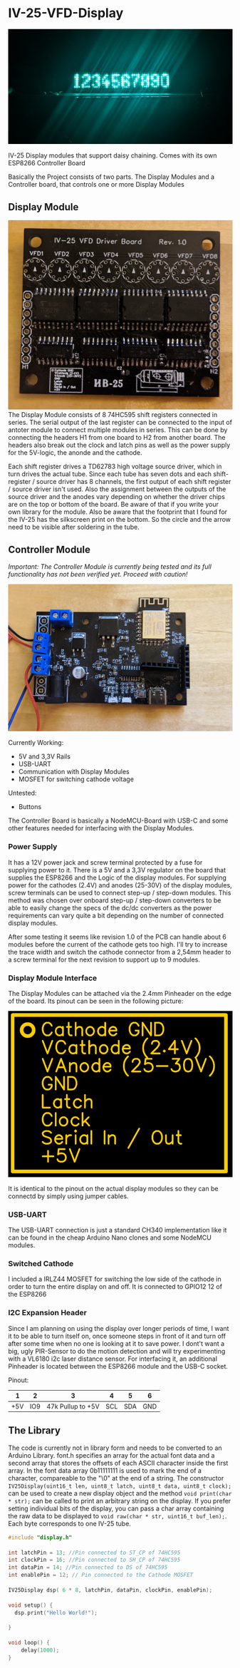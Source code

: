 # IV-25-VFD-Display
![Display Module](images/display2.jpg)

IV-25 Display modules that support daisy chaining. Comes with its own ESP8266 Controller Board

Basically the Project consists of two parts. The Display Modules and a Controller board, that controls one or more Display Modules

## Display Module
![Display Module](images/display-module.jpg)
The Display Module consists of 8 74HC595 shift registers connected in series. The serial output of the last register can be connected to the input of antoter module to connect multiple modules in series. This can be done by connecting the headers H1 from one board to H2 from another board.
The headers also break out the clock and latch pins as well as the power supply for the 5V-logic, the anonde and the cathode.

Each shift register drives a TD62783 high voltage source driver, which in turn drives the actual tube.
Since each tube has seven dots and each shift-register / source driver has 8 channels, the first output of each shift register / source driver isn't used. Also the assignment between the outputs of the source driver and the anodes vary depending on whether the driver chips are on the top or bottom of the board. Be aware of that if you write your own library for the module. Also be aware that the footprint that I found for the IV-25 has the silkscreen print on the bottom. So the circle and the arrow need to be visible after soldering in the tube.

## Controller Module
*Important: The Controller Module is currently being tested and its full functionality has not been verified yet. Proceed with caution!*

![Controller PCB](images/controller.jpg)

Currently Working:
* 5V and 3,3V Rails
* USB-UART
* Communication with Display Modules
* MOSFET for switching cathode voltage

Untested:
* Buttons

The Controller Board is basically a NodeMCU-Board with USB-C and some other features needed for interfacing with the Display Modules.

### Power Supply
It has a 12V power jack and screw terminal  protected by a fuse for supplying power to it. There is a 5V and a 3,3V regulator on the board that supplies the ESP8266 and the Logic of the display modules. For supplying power for the cathodes (2.4V) and anodes (25-30V) of the display modules, screw terminals can be used to connect step-up / step-down modules. This method was chosen over onboard step-up / step-down converters to be able to easily change the specs of the dc/dc converters as the power requirements can vary quite a bit depending on the number of connected display modules.

After some testing it seems like revision 1.0 of the PCB can handle about 6 modules before the current of the cathode gets too high. I'll try to increase the trace width and switch the cathode connector from a 2,54mm header to a screw terminal for the next revision to support up to 9 modules.

### Display Module Interface

The Display Modules can be attached via the 2.4mm Pinheader on the edge of the board.
Its pinout can be seen in the following picture:

![Pinout of the Display Module Interface](images/display-module-pinout.png)

It is identical to the pinout on the actual display modules so they can be connectd by simply using jumper cables.

### USB-UART
The USB-UART connection is just a standard CH340 implementation like it can be found in the cheap Arduino Nano clones and some NodeMCU modules.

### Switched Cathode
I included a IRLZ44 MOSFET for switching the low side of the cathode in order to turn the entire display on and off. It is connected to GPIO12 12 of the ESP8266

### I2C Expansion Header
Since I am planning on using the display over longer periods of time, I want it to be able to turn itself on, once someone steps in front of it and turn off after some time when no one is looking at it to save power. I dont't want a big, ugly PIR-Sensor to do the motion detection and will try experimenting with a VL6180 i2c laser distance sensor. For interfacing it, an additional Pinheader is located between the ESP8266 module and the USB-C socket.

Pinout:

| 1   | 2   |         3         | 4   | 5   | 6   |
|-----|-----|-------------------|-----|-----|-----|
| +5V | IO9 | 47k Pullup to +5V | SCL | SDA | GND |

## The Library

The code is currently not in library form and needs to be converted to an Arduino Library. font.h specifies an array for the actual font data and a second array that stores the offsets of each ASCII character inside the first array. In the font data array 0b11111111 is used to mark the end of a character, compareable to the "\0" at the end of a string. The constructor `IV25Display(uint16_t len, uint8_t latch, uint8_t data, uint8_t clock);` can be used to create a new display object and the method   `void print(char * str);` can be called to print an arbitrary string on the display. If you prefer setting individual bits of the display, you can pass a char array containing the raw data to be displayed to `void raw(char * str, uint16_t buf_len);`. Each byte corresponds to one IV-25 tube.

``` C++
#include "display.h"

int latchPin = 13; //Pin connected to ST_CP of 74HC595
int clockPin = 16; //Pin connected to SH_CP of 74HC595
int dataPin = 14; //Pin connected to DS of 74HC595
int enablePin = 12; // Pin connected to the Cathode MOSFET

IV25Display dsp( 6 * 8, latchPin, dataPin, clockPin, enablePin);

void setup() {
  dsp.print("Hello World!");

}

void loop() {
    delay(1000);
}
```
